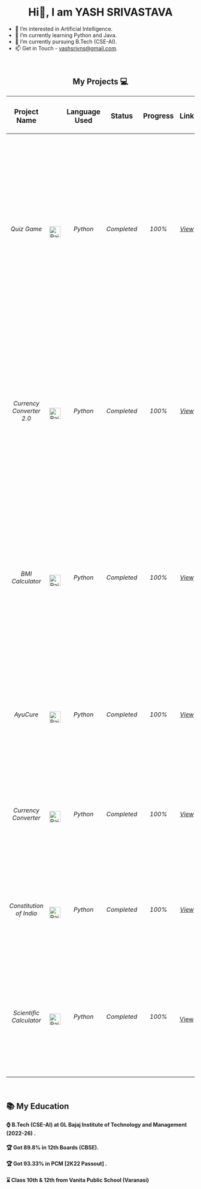 
<h1 align="center"> Hi👋, I am YASH SRIVASTAVA</h1>


- 👀 I’m interested in Artificial Intelligence.
- 🌱 I’m currently learning Python and Java.
- 💞️ I’m currently pursuing B.Tech (CSE-AI).
- 📫 Get in Touch - yashsrivns@gmail.com.


<br>
<h2 align="center">My Projects 💻 </h2>

| <h3>Project Name</h3> |<h3>      </h3> |<h3>Language Used</h3> | <h3>Status</h3> | <h3>Progress</h3> | <h3>Link</h3> | <h3>Description</h3> |
|-----------|-----------|-----------|-----------|-----------|-----------|-----------|
| <h6 align = "center"> Quiz Game </h6> | <img src="https://raw.githubusercontent.com/yashsrivastavaaa/yashsrivastavaaa/main/Images/images.jpg" alt="Rait" width="30" height="30"/> | <h6 align = "center"> Python</h6> | <h6 align = "center"> Completed </h6> | <h6 align = "center"> 100% </h6> | <h6 align = "center"> [View](https://github.com/yashsrivastavaaa/Quiz-Game/) </h6> | <h6>TPython provides a standard GUI framework Tkinter which is used to develop fast and easy GUI applications. Here I developed a simple multiple-choice quiz in python with GUI. I tried creating a multiple choice quiz in Python with Tkinter, CustomTkinter, and Pygame.</h6> |
| <h6 align = "center"> Currency Converter 2.0 </h6> | <img src="https://raw.githubusercontent.com/yashsrivastavaaa/yashsrivastavaaa/main/Images/images.jpg" alt="Rait" width="30" height="30"/> | <h6 align = "center"> Python</h6> | <h6 align = "center"> Completed </h6> | <h6 align = "center"> 100% </h6> | <h6 align = "center"> [View](https://github.com/yashsrivastavaaa/Currency-Calculator-2.0) </h6> | <h6>The Currency Converter project is a tool that allows users to convert values from one currency to another. The user selects the currency they wish to convert from and to, enters the amount, and the tool calculates the converted amount.</h6> |
| <h6 align = "center"> BMI Calculator </h6> | <img src="https://raw.githubusercontent.com/yashsrivastavaaa/yashsrivastavaaa/main/Images/images.jpg" alt="Rait" width="30" height="30"/> | <h6 align = "center"> Python</h6> | <h6 align = "center"> Completed </h6> | <h6 align = "center"> 100% </h6> | <h6 align = "center"> [View](https://github.com/yashsrivastavaaa/BMI-Calculator/) </h6> | <h6>Body mass index (BMI) is a measure of body fat based on height and weight that applies to adult men and women. Enter your weight and height and calculate your BMI. It is a GUI-based project using Python Programming Language. </h6> |
| <h6 align = "center"> AyuCure </h6> | <img src="https://raw.githubusercontent.com/yashsrivastavaaa/yashsrivastavaaa/main/Images/images.jpg" alt="Rait" width="30" height="30"/> | <h6 align = "center"> Python</h6> | <h6 align = "center"> Completed </h6> | <h6 align = "center"> 100% </h6> | <h6 align = "center"> [View](https://github.com/yashsrivastavaaa/AyuCure) </h6> | <h6>AyuCure is a GUI-based offline software where we use some online websites as a reference to cure diseases through Ayurveda. </h6> |
| <h6 align = "center"> Currency Converter </h6> | <img src="https://raw.githubusercontent.com/yashsrivastavaaa/yashsrivastavaaa/main/Images/images.jpg" alt="Rait" width="30" height="30"/> | <h6 align = "center"> Python</h6> | <h6 align = "center"> Completed </h6> | <h6 align = "center"> 100% </h6> | <h6 align = "center"> [View](https://github.com/yashsrivastavaaa/Currency-Converter) </h6> | <h6> The Currency Converter project is a tool that allows users to convert values from one currency to another. </h6> |
| <h6 align = "center"> Constitution of India </h6> | <img src="https://raw.githubusercontent.com/yashsrivastavaaa/yashsrivastavaaa/main/Images/images.jpg" alt="Rait" width="30" height="30"/> | <h6 align = "center"> Python</h6> | <h6 align = "center"> Completed </h6> | <h6 align = "center"> 100% </h6> | <h6 align = "center"> [View](https://github.com/yashsrivastavaaa/Constitution-of-India) </h6> | <h6> You can see all the articles and parts present in the Indian Constitution. 450+ functions are used in this project. </h6> |
|<h6 align = "center"> Scientific Calculator </h6>| <img src="https://raw.githubusercontent.com/yashsrivastavaaa/yashsrivastavaaa/main/Images/images.jpg" alt="Rait" width="30" height="30"/> | <h6 align = "center"> Python </h6> |<h6 align = "center"> Completed </h6>| <h6 align = "center"> 100% </h6> | [View](https://github.com/yashsrivastavaaa/Scientific-Calculator-Python) | <h6> Here is the "Scientific Calculator". You can perform Basic and Advanced Calculations using this. This Project was Created by me when I was in Class 12th. </h6> |






<br>


## 📚 My Education


<h4>⌚ B.Tech (CSE-AI) at GL Bajaj Institute of Technology and Management (2022-26) .</h4>
<h4>🏆 Got 89.8% in 12th Boards (CBSE). </h4>
<h4>🏆 Got 93.33% in PCM [2K22 Passout] . </h4>
<h4>⌛ Class 10th & 12th from Vanita Public School (Varanasi)</h4>
